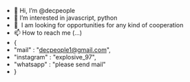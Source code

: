 - 👋 Hi, I’m @decpeople
- 👀 I’m interested in javascript, python
- 💞 ️ I am looking for opportunities for any kind of cooperation
- 📫 How to reach me (...) 
- {
-  "mail" : "decpeople1@gmail.com",
-  "instagram" : "explosive_97",
-  "whatsapp" : "please send mail"
- }

<!---
decpeople/decpeople is a ✨ special ✨ repository because its `README.md` (this file) appears on your GitHub profile.
You can click the Preview link to take a look at your changes.
--->
